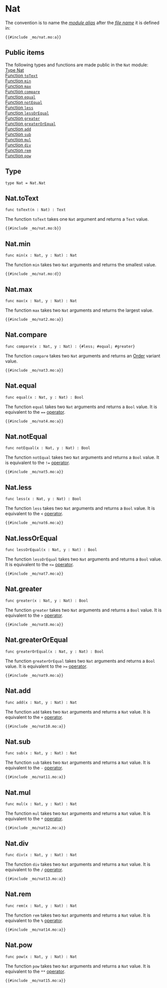 # Nat
The convention is to name the [*module alias*](/common-programming-concepts/modules.html#imports) after the [*file name*](/common-programming-concepts/modules.html#imports) it is defined in:

```motoko
{{#include _mo/nat.mo:a}}
```

## Public items
The following types and functions are made public in the `Nat` module:  
[Type Nat](#type)  
[Function `toText`](#nattotext)    
[Function `min`](#natmin)  
[Function `max`](#natmax)  
[Function `compare`](#natcompare)  
[Function `equal`](#natequal)  
[Function `notEqual`](#natnotequal)  
[Function `less`](#natless)  
[Function `lessOrEqual`](#natlessorequal)  
[Function `greater`](#natgreater)  
[Function `greaterOrEqual`](#natgreaterorequal)  
[Function `add`](#natadd)  
[Function `sub`](#natsub)  
[Function `mul`](#natmul)  
[Function `div`](#natdiv)  
[Function `rem`](#natrem)  
[Function `pow`](#natpow)  


## Type
```motoko
type Nat = Nat.Nat
```

## Nat.toText

```motoko
func toText(n : Nat) : Text
```

The function `toText` takes one `Nat` argument and returns a `Text` value.  

```motoko
{{#include _mo/nat.mo:b}}
```

## Nat.min

```motoko
func min(x : Nat, y : Nat) : Nat
```

The function `min` takes two `Nat` arguments and returns the smallest value.  

```motoko
{{#include _mo/nat.mo:d}}
```

## Nat.max

```motoko
func max(x : Nat, y : Nat) : Nat
```

The function `max` takes two `Nat` arguments and returns the largest value.  

```motoko
{{#include _mo/nat2.mo:a}}
```

## Nat.compare

```motoko
func compare(x : Nat, y : Nat) : {#less; #equal; #greater}
```

The function `compare` takes two `Nat` arguments and returns an [Order](/base-library/utils/order.html) variant value.  

```motoko
{{#include _mo/nat3.mo:a}}
```

## Nat.equal

```motoko
func equal(x : Nat, y : Nat) : Bool
```

The function `equal` takes two `Nat` arguments and returns a `Bool` value. It is equivalent to the `==` [operator](/common-programming-concepts/operators.html).  

```motoko
{{#include _mo/nat4.mo:a}}
```

## Nat.notEqual


```motoko
func notEqual(x : Nat, y : Nat) : Bool
```
The function `notEqual` takes two `Nat` arguments and returns a `Bool` value. It is equivalent to the `!=` [operator](/common-programming-concepts/operators.html).

```motoko
{{#include _mo/nat5.mo:a}}
```

## Nat.less


```motoko
func less(x : Nat, y : Nat) : Bool
```
The function `less` takes two `Nat` arguments and returns a `Bool` value. It is equivalent to the `<` [operator](/common-programming-concepts/operators.html).
```motoko
{{#include _mo/nat6.mo:a}}
```

## Nat.lessOrEqual

```motoko
func lessOrEqual(x : Nat, y : Nat) : Bool
```

The function `lessOrEqual` takes two `Nat` arguments and returns a `Bool` value. It is equivalent to the `<=` [operator](/common-programming-concepts/operators.html).

```motoko
{{#include _mo/nat7.mo:a}}
```

## Nat.greater

```motoko
func greater(x : Nat, y : Nat) : Bool
```

The function `greater` takes two `Nat` arguments and returns a `Bool` value. It is equivalent to the `>` [operator](/common-programming-concepts/operators.html).

```motoko
{{#include _mo/nat8.mo:a}}
```

## Nat.greaterOrEqual

```motoko
func greaterOrEqual(x : Nat, y : Nat) : Bool
```

The function `greaterOrEqual` takes two `Nat` arguments and returns a `Bool` value. It is equivalent to the `>=` [operator](/common-programming-concepts/operators.html).

```motoko
{{#include _mo/nat9.mo:a}}
```

## Nat.add


```motoko
func add(x : Nat, y : Nat) : Nat
```
The function `add` takes two `Nat` arguments and returns a `Nat` value. It is equivalent to the `+` [operator](/common-programming-concepts/operators.html).

```motoko
{{#include _mo/nat10.mo:a}}
```

## Nat.sub

```motoko
func sub(x : Nat, y : Nat) : Nat
```

The function `sub` takes two `Nat` arguments and returns a `Nat` value. It is equivalent to the `-` [operator](/common-programming-concepts/operators.html).

```motoko
{{#include _mo/nat11.mo:a}}
```

## Nat.mul

```motoko
func mul(x : Nat, y : Nat) : Nat
```

The function `mul` takes two `Nat` arguments and returns a `Nat` value. It is equivalent to the `*` [operator](/common-programming-concepts/operators.html).

```motoko
{{#include _mo/nat12.mo:a}}
```

## Nat.div

```motoko
func div(x : Nat, y : Nat) : Nat
```

The function `div` takes two `Nat` arguments and returns a `Nat` value. It is equivalent to the `/` [operator](/common-programming-concepts/operators.html).

```motoko
{{#include _mo/nat13.mo:a}}
```

## Nat.rem

```motoko
func rem(x : Nat, y : Nat) : Nat
```

The function `rem` takes two `Nat` arguments and returns a `Nat` value. It is equivalent to the `%` [operator](/common-programming-concepts/operators.html).

```motoko
{{#include _mo/nat14.mo:a}}
```

## Nat.pow

```motoko
func pow(x : Nat, y : Nat) : Nat
```

The function `pow` takes two `Nat` arguments and returns a `Nat` value. It is equivalent to the `**` [operator](/common-programming-concepts/operators.html).

```motoko
{{#include _mo/nat15.mo:a}}
```